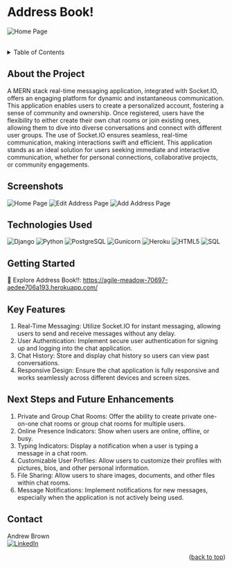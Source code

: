 <a name="readme-top"></a>

<h1>Address Book!</h1>

[contributors-shield]: https://img.shields.io/badge/contributors-_1-blue?style=for-the-badge
[contributors-url]: https://github.com/drewkybrown/Address-Book/graphs/contributors

![Home Page](screenshots/home.png)

<br />

<!-- TABLE OF CONTENTS -->
<details>
    <summary>Table of Contents</summary>
    <ul>
        <li><a href="#about-the-project">About The Project</a></li>
        <li><a href="#screenshots-and-wireframe">Screenshots</a></li>
        <li><a href="#technologies-used">Technologies Used</a></li>
        <li><a href="#getting-started">Getting Started</a></li>
        <li><a href="#key-features">Key Features</a></li>
        <li><a href="#next-steps-and-future-enhancements">Next Steps and Future Enhancements</a></li>
        <li><a href="#contact">Contact</a></li>
    </ul>
</details>

## About the Project

A MERN stack real-time messaging application, integrated with Socket.IO, offers an engaging platform for dynamic and instantaneous communication. This application enables users to create a personalized account, fostering a sense of community and ownership. Once registered, users have the flexibility to either create their own chat rooms or join existing ones, allowing them to dive into diverse conversations and connect with different user groups. The use of Socket.IO ensures seamless, real-time communication, making interactions swift and efficient. This application stands as an ideal solution for users seeking immediate and interactive communication, whether for personal connections, collaborative projects, or community engagements.

## Screenshots 

![Home Page](screenshots/home.png)
![Edit Address Page](screenshots/edit_address.png)
![Add Address Page](screenshots/add_address.png)



## Technologies Used

![Django](https://img.shields.io/badge/Django-5.0.2-%23092E20.svg?style=for-the-badge&logo=django&logoColor=white)
![Python](https://img.shields.io/badge/Python-3.x-%233776AB.svg?style=for-the-badge&logo=python&logoColor=white)
![PostgreSQL](https://img.shields.io/badge/PostgreSQL-2.9.9-%23336791.svg?style=for-the-badge&logo=postgresql&logoColor=white)
![Gunicorn](https://img.shields.io/badge/Gunicorn-21.2.0-%2349B382.svg?style=for-the-badge&logo=gunicorn&logoColor=white)
![Heroku](https://img.shields.io/badge/Heroku-%23430098.svg?style=for-the-badge&logo=heroku&logoColor=white)
![HTML5](https://img.shields.io/badge/html5-%23E34F26.svg?style=for-the-badge&logo=html5&logoColor=white)
![SQL](https://img.shields.io/badge/SQL-%23E34F26.svg?style=for-the-badge&logo=sql&logoColor=white)


## Getting Started

🚀 Explore Address Book!!: https://agile-meadow-70697-aedee706a193.herokuapp.com/


## Key Features

1. Real-Time Messaging: Utilize Socket.IO for instant messaging, allowing users to send and receive messages without any delay.
2. User Authentication: Implement secure user authentication for signing up and logging into the chat application.
3. Chat History: Store and display chat history so users can view past conversations.
4. Responsive Design: Ensure the chat application is fully responsive and works seamlessly across different devices and screen sizes.

## Next Steps and Future Enhancements

1. Private and Group Chat Rooms: Offer the ability to create private one-on-one chat rooms or group chat rooms for multiple users.
2. Online Presence Indicators: Show when users are online, offline, or busy.
3. Typing Indicators: Display a notification when a user is typing a message in a chat room.
4. Customizable User Profiles: Allow users to customize their profiles with pictures, bios, and other personal information.
5. File Sharing: Allow users to share images, documents, and other files within chat rooms.
6. Message Notifications: Implement notifications for new messages, especially when the application is not actively being used.

## Contact

Andrew Brown </br>
[![LinkedIn](https://img.shields.io/badge/linkedin-%230077B5.svg?style=for-the-badge&logo=linkedin&logoColor=white)](https://www.linkedin.com/in/brown-k-andrew/)

<p align="right">(<a href="#readme-top">back to top</a>)</p>
